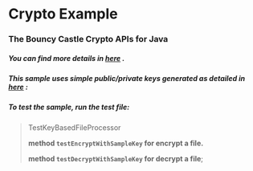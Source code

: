# Crypto Example

### The Bouncy Castle Crypto APIs for Java
    

##### You can find more details in [here](https://www.bouncycastle.org/java.html) .
    
##### This sample uses simple public/private keys generated as detailed in [here](http://irtfweb.ifa.hawaii.edu/~lockhart/gpg/)  :

##### To test the sample, run the test file:
> TestKeyBasedFileProcessor
>
> **method `testEncryptWithSampleKey` for encrypt a file.**
>
> **method `testDecryptWithSampleKey` for decrypt a file**;
